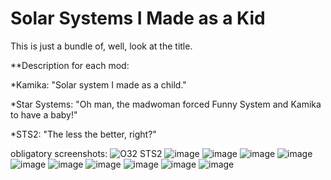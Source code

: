 # Solar Systems I Made as a Kid
 This is just a bundle of, well, look at the title.
 
 **Description for each mod:
 
 *Kamika: "Solar system I made as a child."
 
 *Star Systems: "Oh man, the madwoman forced Funny System and Kamika to have a baby!"
 
 *STS2: "The less the better, right?"

obligatory screenshots:
![O32 STS2](https://user-images.githubusercontent.com/87882655/203621832-959da6d2-7bd4-42e0-9a16-18c6bfe339fc.png)
![image](https://user-images.githubusercontent.com/87882655/198854514-c8b7ef6e-c722-4de8-8fa4-1e187243066e.png)
![image](https://user-images.githubusercontent.com/87882655/198854539-9172469f-ca5e-407d-acac-09585be33a56.png)
![image](https://user-images.githubusercontent.com/87882655/198854657-333c1f7a-5bd3-4ecb-8305-83296f486078.png)
![image](https://user-images.githubusercontent.com/87882655/198854701-9ca5e74d-ef2b-43b6-8d07-9dc13d0de18d.png)
![image](https://user-images.githubusercontent.com/87882655/198854754-cc773c24-4207-49a4-8328-ac44d9f01ab3.png)
![image](https://user-images.githubusercontent.com/87882655/201500947-1e226aa3-69cc-4f82-8d7b-7624989cd519.png)
![image](https://user-images.githubusercontent.com/87882655/201500959-f0e18b9d-a54e-4147-a017-ed3f4ec84199.png)
![image](https://user-images.githubusercontent.com/87882655/201500969-50c7a1bd-4444-4ddd-8b22-9c884d042772.png)
![image](https://user-images.githubusercontent.com/87882655/201500940-b790658f-557b-4b8b-aeaa-4ba31b8d30f5.png)
![image](https://user-images.githubusercontent.com/87882655/201500954-d97314b4-5df9-4469-b4c2-bab79c49f153.png)
